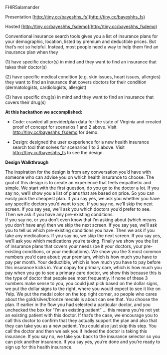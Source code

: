 FHIRSalamander

Presentation [http://tiny.cc/bayeshhs_fs](http://tiny.cc/bayeshhs_fs)


Hosted [http://tiny.cc/bayeshhs_fsdemo](http://tiny.cc/bayeshhs_fsdemo)


Conventional insurance search tools gives you a list of insurance plans for your demographic, location,  listed by premium and deductible prices. But that’s not so helpful. Instead, most people need a way to help them find an insurance plan when they 

(1) have specific doctor(s) in mind and they want to find an insurance that takes their doctor(s)

(2) have specific medical condition (e.g. skin issues, heart issues, allergies) they want to find an insurance that covers doctors for their condition (dermatologists, cardiologists, allergist) 

(3) have specific drug(s) in mind and they want to find an insurance that covers their drug(s)

<b> At this hackathon we accomplished:</b>

* Code: crawled all provider/plan data for the state of Virginia and created proof of concept for scenarios 1 and 2 above.  Visit <a href=" http://tiny.cc/bayeshhs_fsdemo "> http://tiny.cc/bayeshhs_fsdemo </a> for demo.

* Design: designed the user exeperience for a new health insurance search tool that solves for scenarios 1 to 3 above.  Visit <a href=" http://tiny.cc/bayeshhs_fs "> http://tiny.cc/bayeshhs_fs </a> to see the design.

<b> Design Walkthrough </b>

The inspiration for the design is from any conversation you’d have with someone who can advise you on which health insurance to choose.  The goal of this design is to create an experience that feels empathetic and simple.
We start with the first question, do you go to the doctor a lot. If you say no, we’ll show you a list of plans that are based on price. So you can easily pick the cheapest plan.
If you say yes, we ask you whether you have any specific doctors you’d want to see. 
If you say no, we’ll skip the next screen. If you say yes, we’ll ask you which doctors you’d prefer to see.
Then we ask if you have any pre-existing conditions.  
If you say no, or you don’t even know that I’m asking about (which means you don’t have any) then we skip the next screen. If you say yes, we’ll ask you to tell us which pre-existing conditions you have. 
Then we ask if you take any medications. 
If you say no, we skip the next screen. If you say yes, we’ll ask you which medications you’re taking.
Finally we show you the list of insurance plans that covers your needs (be it your doctors, your pre-existing conditions, or your medications). 
We show you the 3 most common numbers you’d care about: your premium, which is how much you have to pay per month. Your deductible, which is how much you have to pay before this insurance kicks in. Your copay for primary care, which is how much you pay when you go to see a primary care doctor, we show this because this is the type of doctor that people see most frequently.
If none of these 3 numbers make sense to you, you could just pick based on the dollar signs, we put the dollar signs to the right, where you would expect to see it like on Yelp.
We put the medal color on the top right corner, so people who cares about the gold/silver/bronze medals is about can see that.
You choose the plan. 
If earlier in the flow you had selected a particular doctor, and you unchecked the box for “I’m an existing patient” … this means you’re not yet an existing patient with this doctor. If that’s the case, we encourage you to call this doctor to confirm that they actually support the plan and also that they can take you as a new patient. You could also just skip this step.
You call the doctor and then we ask you if indeed the doctor is taking this insurance. If you say no, we take you back to the insurance selector so you can pick another insurance. If you say yes, you’re done and you’re ready to sign up for this health insurance. 

